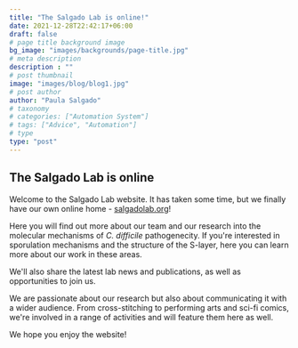 ```yaml
---
title: "The Salgado Lab is online!"
date: 2021-12-28T22:42:17+06:00
draft: false
# page title background image
bg_image: "images/backgrounds/page-title.jpg"
# meta description
description : ""
# post thumbnail
image: "images/blog/blog1.jpg"
# post author
author: "Paula Salgado"
# taxonomy
# categories: ["Automation System"]
# tags: ["Advice", "Automation"]
# type
type: "post"
---
```


## The Salgado Lab is online

Welcome to the Salgado Lab website. It has taken some time, but we finally have our own online home - [salgadolab.org](https://salgadolab.org)!

Here you will find out more about our team and our research into the molecular mechanisms of *C. difficile* pathogenecity. If you're interested in sporulation mechanisms and the structure of the S-layer, here you can learn more about our work in these areas.

We'll also share the latest lab news and publications, as well as opportunities to join us.

We are passionate about our research but also about communicating it with a wider audience. From cross-stitching to performing arts and sci-fi comics, we're involved in a range of activities and will feature them here as well.

We hope you enjoy the website!
